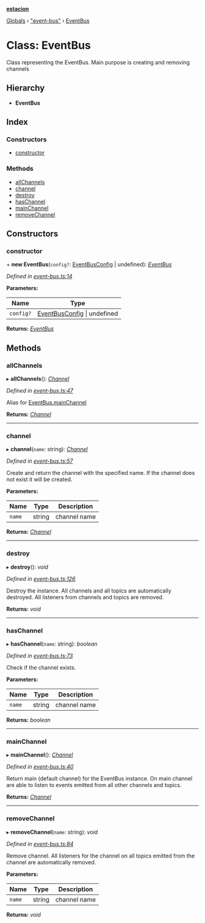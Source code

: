 **[estacion](../README.md)**

[Globals](../README.md) › [&quot;event-bus&quot;](../modules/_event_bus_.md) › [EventBus](_event_bus_.eventbus.md)

# Class: EventBus

Class representing the EventBus.
Main purpose is creating and removing channels

## Hierarchy

* **EventBus**

## Index

### Constructors

* [constructor](_event_bus_.eventbus.md#constructor)

### Methods

* [allChannels](_event_bus_.eventbus.md#allchannels)
* [channel](_event_bus_.eventbus.md#channel)
* [destroy](_event_bus_.eventbus.md#destroy)
* [hasChannel](_event_bus_.eventbus.md#haschannel)
* [mainChannel](_event_bus_.eventbus.md#mainchannel)
* [removeChannel](_event_bus_.eventbus.md#removechannel)

## Constructors

###  constructor

\+ **new EventBus**(`config?`: [EventBusConfig](../interfaces/_event_bus_.eventbusconfig.md) | undefined): *[EventBus](_event_bus_.eventbus.md)*

*Defined in [event-bus.ts:14](https://github.com/ivandotv/estacion/blob/ab7d58b/src/event-bus.ts#L14)*

**Parameters:**

Name | Type |
------ | ------ |
`config?` | [EventBusConfig](../interfaces/_event_bus_.eventbusconfig.md) &#124; undefined |

**Returns:** *[EventBus](_event_bus_.eventbus.md)*

## Methods

###  allChannels

▸ **allChannels**(): *[Channel](_channel_.channel.md)*

*Defined in [event-bus.ts:47](https://github.com/ivandotv/estacion/blob/ab7d58b/src/event-bus.ts#L47)*

Alias for [EventBus.mainChannel](_event_bus_.eventbus.md#mainchannel)

**Returns:** *[Channel](_channel_.channel.md)*

___

###  channel

▸ **channel**(`name`: string): *[Channel](_channel_.channel.md)*

*Defined in [event-bus.ts:57](https://github.com/ivandotv/estacion/blob/ab7d58b/src/event-bus.ts#L57)*

Create and return the channel with the specified name.
If the channel does not exist it will be created.

**Parameters:**

Name | Type | Description |
------ | ------ | ------ |
`name` | string | channel name  |

**Returns:** *[Channel](_channel_.channel.md)*

___

###  destroy

▸ **destroy**(): *void*

*Defined in [event-bus.ts:126](https://github.com/ivandotv/estacion/blob/ab7d58b/src/event-bus.ts#L126)*

Destroy the instance.
All channels and all topics are automatically destroyed.
All listeners from channels and topics are removed.

**Returns:** *void*

___

###  hasChannel

▸ **hasChannel**(`name`: string): *boolean*

*Defined in [event-bus.ts:73](https://github.com/ivandotv/estacion/blob/ab7d58b/src/event-bus.ts#L73)*

Check if the channel exists.

**Parameters:**

Name | Type | Description |
------ | ------ | ------ |
`name` | string | channel name  |

**Returns:** *boolean*

___

###  mainChannel

▸ **mainChannel**(): *[Channel](_channel_.channel.md)*

*Defined in [event-bus.ts:40](https://github.com/ivandotv/estacion/blob/ab7d58b/src/event-bus.ts#L40)*

Return main (default channel) for the  EventBus instance.
On main channel are able to listen to
events emitted from all other channels and topics.

**Returns:** *[Channel](_channel_.channel.md)*

___

###  removeChannel

▸ **removeChannel**(`name`: string): *void*

*Defined in [event-bus.ts:84](https://github.com/ivandotv/estacion/blob/ab7d58b/src/event-bus.ts#L84)*

Remove channel.
All listeners for the channel on all topics emitted from the channel
are automatically removed.

**Parameters:**

Name | Type | Description |
------ | ------ | ------ |
`name` | string | channel name  |

**Returns:** *void*